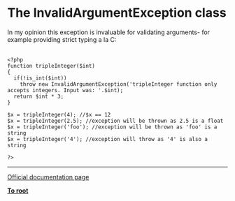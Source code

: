 # The InvalidArgumentException class



In my opinion this exception is invaluable for validating arguments- for example providing strict typing a la C:<br><br>

```
<?php
function tripleInteger($int)
{
  if(!is_int($int))
    throw new InvalidArgumentException('tripleInteger function only accepts integers. Input was: '.$int);
  return $int * 3;
}

$x = tripleInteger(4); //$x == 12
$x = tripleInteger(2.5); //exception will be thrown as 2.5 is a float
$x = tripleInteger('foo'); //exception will be thrown as 'foo' is a string
$x = tripleInteger('4'); //exception will throw as '4' is also a string

?>
```
  

---

[Official documentation page](https://www.php.net/manual/en/class.invalidargumentexception.php)

**[To root](/README.md)**